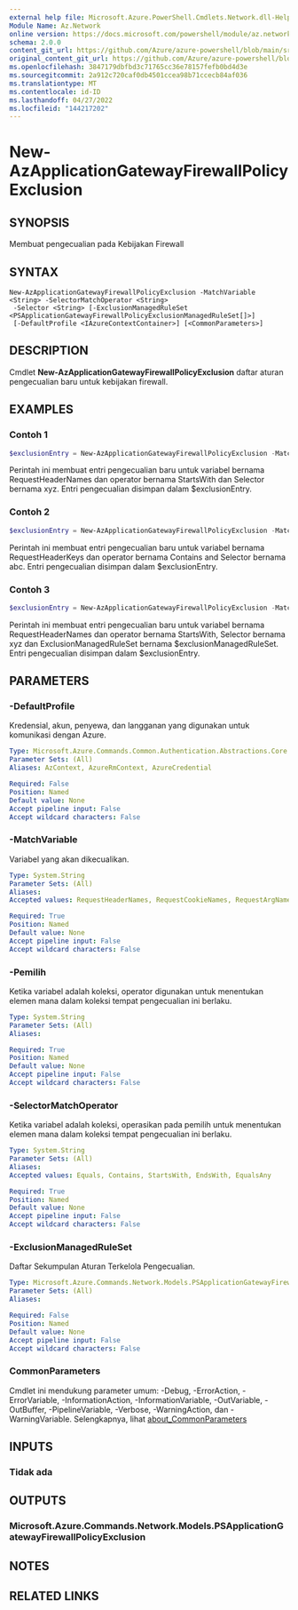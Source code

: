 ```yaml
---
external help file: Microsoft.Azure.PowerShell.Cmdlets.Network.dll-Help.xml
Module Name: Az.Network
online version: https://docs.microsoft.com/powershell/module/az.network/new-azapplicationgatewayfirewallpolicyexclusion
schema: 2.0.0
content_git_url: https://github.com/Azure/azure-powershell/blob/main/src/Network/Network/help/New-AzApplicationGatewayFirewallPolicyExclusion.md
original_content_git_url: https://github.com/Azure/azure-powershell/blob/main/src/Network/Network/help/New-AzApplicationGatewayFirewallPolicyExclusion.md
ms.openlocfilehash: 3847179dbfbd3c71765cc36e78157fefb0bd4d3e
ms.sourcegitcommit: 2a912c720caf0db4501ccea98b71ccecb84af036
ms.translationtype: MT
ms.contentlocale: id-ID
ms.lasthandoff: 04/27/2022
ms.locfileid: "144217202"
---
```

# New-AzApplicationGatewayFirewallPolicyExclusion

## SYNOPSIS
Membuat pengecualian pada Kebijakan Firewall

## SYNTAX

```
New-AzApplicationGatewayFirewallPolicyExclusion -MatchVariable <String> -SelectorMatchOperator <String>
 -Selector <String> [-ExclusionManagedRuleSet <PSApplicationGatewayFirewallPolicyExclusionManagedRuleSet[]>]
 [-DefaultProfile <IAzureContextContainer>] [<CommonParameters>]
```

## DESCRIPTION
Cmdlet **New-AzApplicationGatewayFirewallPolicyExclusion** daftar aturan pengecualian baru untuk kebijakan firewall.

## EXAMPLES

### Contoh 1
```powershell
$exclusionEntry = New-AzApplicationGatewayFirewallPolicyExclusion -MatchVariable "RequestHeaderNames" -SelectorMatchOperator "StartsWith" -Selector "xyz"
```

Perintah ini membuat entri pengecualian baru untuk variabel bernama RequestHeaderNames dan operator bernama StartsWith dan Selector bernama xyz. Entri pengecualian disimpan dalam $exclusionEntry.

### Contoh 2
```powershell
$exclusionEntry = New-AzApplicationGatewayFirewallPolicyExclusion -MatchVariable "RequestHeaderKeys" -SelectorMatchOperator "Contains" -Selector "abc"
```

Perintah ini membuat entri pengecualian baru untuk variabel bernama RequestHeaderKeys dan operator bernama Contains and Selector bernama abc. Entri pengecualian disimpan dalam $exclusionEntry.

### Contoh 3
```powershell
$exclusionEntry = New-AzApplicationGatewayFirewallPolicyExclusion -MatchVariable "RequestHeaderNames" -SelectorMatchOperator "StartsWith" -Selector "xyz" -ExclusionManagedRuleSet $exclusionManagedRuleSet
```

Perintah ini membuat entri pengecualian baru untuk variabel bernama RequestHeaderNames dan operator bernama StartsWith, Selector bernama xyz dan ExclusionManagedRuleSet bernama $exclusionManagedRuleSet. Entri pengecualian disimpan dalam $exclusionEntry.

## PARAMETERS

### -DefaultProfile
Kredensial, akun, penyewa, dan langganan yang digunakan untuk komunikasi dengan Azure.

```yaml
Type: Microsoft.Azure.Commands.Common.Authentication.Abstractions.Core.IAzureContextContainer
Parameter Sets: (All)
Aliases: AzContext, AzureRmContext, AzureCredential

Required: False
Position: Named
Default value: None
Accept pipeline input: False
Accept wildcard characters: False
```

### -MatchVariable
Variabel yang akan dikecualikan.

```yaml
Type: System.String
Parameter Sets: (All)
Aliases:
Accepted values: RequestHeaderNames, RequestCookieNames, RequestArgNames, RequestHeaderKeys, RequestCookieKeys, RequestArgKeys, RequestHeaderValues, RequestCookieValues, RequestArgValues

Required: True
Position: Named
Default value: None
Accept pipeline input: False
Accept wildcard characters: False
```

### -Pemilih
Ketika variabel adalah koleksi, operator digunakan untuk menentukan elemen mana dalam koleksi tempat pengecualian ini berlaku.

```yaml
Type: System.String
Parameter Sets: (All)
Aliases:

Required: True
Position: Named
Default value: None
Accept pipeline input: False
Accept wildcard characters: False
```

### -SelectorMatchOperator
Ketika variabel adalah koleksi, operasikan pada pemilih untuk menentukan elemen mana dalam koleksi tempat pengecualian ini berlaku.

```yaml
Type: System.String
Parameter Sets: (All)
Aliases:
Accepted values: Equals, Contains, StartsWith, EndsWith, EqualsAny

Required: True
Position: Named
Default value: None
Accept pipeline input: False
Accept wildcard characters: False
```

### -ExclusionManagedRuleSet
Daftar Sekumpulan Aturan Terkelola Pengecualian.

```yaml
Type: Microsoft.Azure.Commands.Network.Models.PSApplicationGatewayFirewallPolicyExclusionManagedRuleSet[]
Parameter Sets: (All)
Aliases:

Required: False
Position: Named
Default value: None
Accept pipeline input: False
Accept wildcard characters: False
```

### CommonParameters
Cmdlet ini mendukung parameter umum: -Debug, -ErrorAction, -ErrorVariable, -InformationAction, -InformationVariable, -OutVariable, -OutBuffer, -PipelineVariable, -Verbose, -WarningAction, dan -WarningVariable. Selengkapnya, lihat [about_CommonParameters](http://go.microsoft.com/fwlink/?LinkID=113216)

## INPUTS

### Tidak ada

## OUTPUTS

### Microsoft.Azure.Commands.Network.Models.PSApplicationGatewayFirewallPolicyExclusion

## NOTES

## RELATED LINKS
